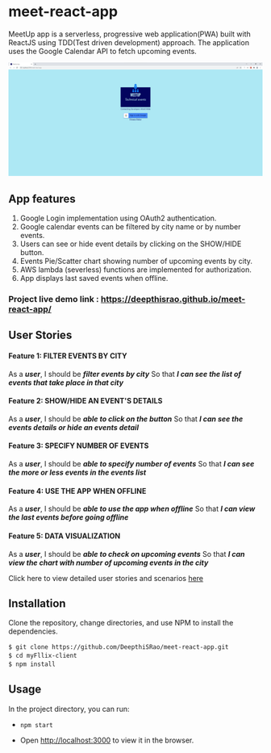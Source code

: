 # meet-react-app
MeetUp app is a serverless, progressive web application(PWA) built with ReactJS using TDD(Test driven development) approach. The application uses the Google Calendar API to fetch upcoming events. 

![Markdown Logo](/src/images/home_page.png)

## App features
1. Google Login implementation using OAuth2 authentication.
2. Google calendar events can be filtered by city name or by number events.
3. Users can see or hide event details by clicking on the SHOW/HIDE button.
4. Events Pie/Scatter chart showing number of upcoming events by city.
5. AWS lambda (severless) functions are implemented for authorization. 
6. App displays last saved events when offline.

### Project live demo link : https://deepthisrao.github.io/meet-react-app/

## User Stories
#### Feature 1: FILTER EVENTS BY CITY
As a ***user***,
I should be ***filter events by city***
So that ***I can see the list of events that take place in that city***

#### Feature 2: SHOW/HIDE AN EVENT'S DETAILS
As a ***user***,
I should be ***able to click on the button***
So that ***I can see the events details or hide an events detail***

#### Feature 3: SPECIFY NUMBER OF EVENTS
As a ***user***,
I should be ***able to specify number of events***
So that ***I can see the more or less events in the events list***

#### Feature 4: USE THE APP WHEN OFFLINE
As a ***user***,
I should be ***able to use the app when offline***
So that ***I can view the last events before going offline***

#### Feature 5: DATA VISUALIZATION
As a ***user***,
I should be ***able to check on upcoming events***
So that ***I can view the chart with number of upcoming events in the city***

Click here to view detailed user stories and scenarios [here](https://github.com/DeepthiSRao/meet-react-app/user-stories.md)

## Installation

Clone the repository, change directories, and use NPM to install the dependencies.

```bash
$ git clone https://github.com/DeepthiSRao/meet-react-app.git
$ cd myFllix-client
$ npm install
```

## Usage

In the project directory, you can run:

- `npm start`

- Open [http://localhost:3000](http://localhost:3000) to view it in the browser.